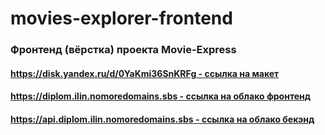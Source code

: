 # movies-explorer-frontend

### Фронтенд (вёрстка) проекта Movie-Express

#### [https://disk.yandex.ru/d/0YaKmi36SnKRFg - ссылка на макет](https://disk.yandex.ru/d/0YaKmi36SnKRFg)
#### [https://diplom.ilin.nomoredomains.sbs - ссылка на облако фронтенд](https://diplom.ilin.nomoredomains.sbs)
#### [https://api.diplom.ilin.nomoredomains.sbs - ссылка на облако бекэнд](https://api.diplom.ilin.nomoredomains.sbs)
